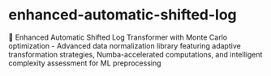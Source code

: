 # enhanced-automatic-shifted-log
🚀 Enhanced Automatic Shifted Log Transformer with Monte Carlo optimization - Advanced data normalization library featuring adaptive transformation strategies, Numba-accelerated computations, and intelligent complexity assessment for ML preprocessing
